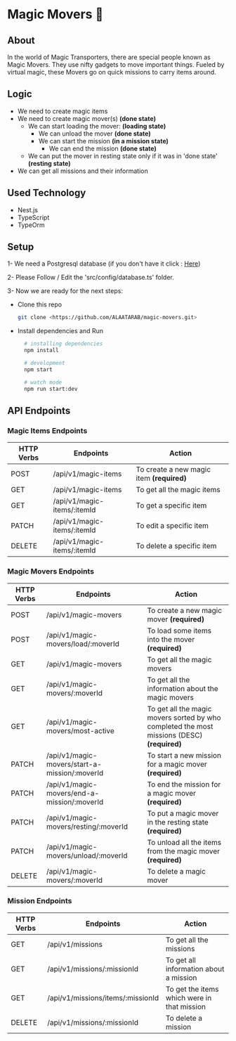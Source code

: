 # Magic Movers 🚀

## About

In the world of Magic Transporters, there are special people known as Magic
Movers. They use nifty gadgets to move important things. Fueled by virtual magic,
these Movers go on quick missions to carry items around.

## Logic

* We need to create magic items
* We need to create magic mover(s) **(done state)**
    * We can start loading the mover: **(loading state)**
      * We can unload the mover **(done state)**
      * We can start the mission **(in a mission state)**
        * We can end the mission **(done state)**
    * We can put the mover in resting state only if it was in 'done state' **(resting state)**
* We can get all missions and their information

## Used Technology

* Nest.js
* TypeScript
* TypeOrm

## Setup

1- We need a Postgresql database (if you don't have it click : [Here](https://www.postgresql.org/download/))

2- Please Follow / Edit the 'src/config/database.ts' folder.

3- Now we are ready for the next steps:

* Clone this repo

  ```bash
  git clone <https://github.com/ALAATARAB/magic-movers.git>
  ```

* Install dependencies and Run

  ```bash
    # installing dependencies
    npm install

    # development
    npm start

    # watch mode
    npm run start:dev
  ```

## API Endpoints

### Magic Items Endpoints

| HTTP Verbs | Endpoints | Action |
| --- | --- | --- |
| POST | /api/v1/magic-items | To create a new magic item **(required)** |
| GET | /api/v1/magic-items | To get all the magic items |
| GET | /api/v1/magic-items/:itemId | To get a specific item |
| PATCH | /api/v1/magic-items/:itemId | To edit a specific item |
| DELETE | /api/v1/magic-items/:itemId | To delete a specific item |

### Magic Movers Endpoints

| HTTP Verbs | Endpoints | Action |
| --- | --- | --- |
| POST | /api/v1/magic-movers | To create a new magic mover **(required)** |
| POST | /api/v1/magic-movers/load/:moverId | To load some items into the mover **(required)** |
| GET | /api/v1/magic-movers | To get all the magic movers |
| GET | /api/v1/magic-movers/:moverId | To get all the information about the magic movers |
| GET | /api/v1/magic-movers/most-active | To get all the magic movers sorted by who completed the most missions (DESC) **(required)** |
| PATCH | /api/v1/magic-movers/start-a-mission/:moverId | To start a new mission for a magic mover **(required)** |
| PATCH | /api/v1/magic-movers/end-a-mission/:moverId | To end the mission for a magic mover **(required)** |
| PATCH | /api/v1/magic-movers/resting/:moverId | To put a magic mover in the resting state **(required)** |
| PATCH | /api/v1/magic-movers/unload/:moverId | To unload all the items from the magic mover **(required)** |
| DELETE | /api/v1/magic-movers/:moverId | To delete a magic mover |

### Mission Endpoints

| HTTP Verbs | Endpoints | Action |
| --- | --- | --- |
| GET | /api/v1/missions | To get all the missions |
| GET | /api/v1/missions/:missionId | To get all information about a mission |
| GET | /api/v1/missions/items/:missionId | To get the items which were in that mission |
| DELETE | /api/v1/missions/:missionId | To delete a mission |
